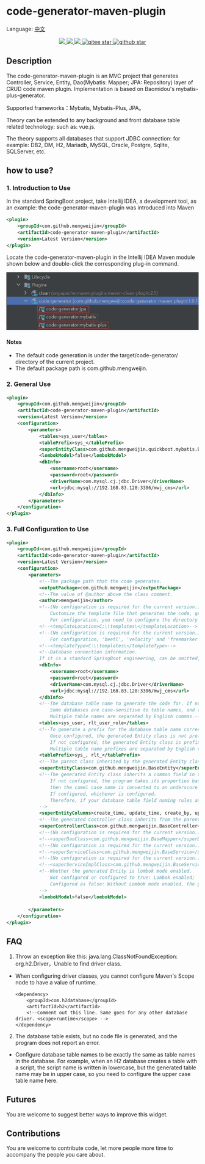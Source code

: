 # code-generator-maven-plugin

Language: [中文](README.zh.md)

<p align="center">	
	<a target="_blank" href="https://search.maven.org/search?q=g:%22com.github.mengweijin%22%20AND%20a:%22code-generator-maven-plugin%22">
		<img src="https://img.shields.io/maven-central/v/com.github.mengweijin/code-generator-maven-plugin" />
	</a>
	<a target="_blank" href="https://github.com/mengweijin/code-generator-maven-plugin/blob/master/LICENSE">
		<img src="https://img.shields.io/badge/license-Apache2.0-blue.svg" />
	</a>
	<a target="_blank" href="https://www.oracle.com/technetwork/java/javase/downloads/index.html">
		<img src="https://img.shields.io/badge/JDK-8+-green.svg" />
	</a>
	<a target="_blank" href="https://gitee.com/mengweijin/code-generator-maven-plugin/stargazers">
		<img src="https://gitee.com/mengweijin/code-generator-maven-plugin/badge/star.svg?theme=dark" alt='gitee star'/>
	</a>
	<a target="_blank" href='https://github.com/mengweijin/code-generator-maven-plugin'>
		<img src="https://img.shields.io/github/stars/mengweijin/code-generator-maven-plugin.svg?style=social" alt="github star"/>
	</a>
</p>

## Description
The code-generator-maven-plugin is an MVC project that generates Controller, Service, Entity, Dao(Mybatis: Mapper; JPA: Repository) layer of CRUD code maven plugin.
Implementation is based on Baomidou's mybatis-plus-generator.

Supported frameworks：Mybatis, Mybatis-Plus, JPA。

Theory can be extended to any background and front database table related technology: such as: vue.js.

The theory supports all databases that support JDBC connection: for example: DB2, DM, H2, Mariadb, MySQL, Oracle, Postgre, Sqlite, SQLServer, etc.

## how to use?
### 1. Introduction to Use
In the standard SpringBoot project, take Intellij IDEA, a development tool, as an example: the code-generator-maven-plugin was introduced into Maven
~~~~xml
<plugin>
    <groupId>com.github.mengweijin</groupId>
    <artifactId>code-generator-maven-plugin</artifactId>
    <version>Latest Version</version>
</plugin>
~~~~
Locate the code-generator-maven-plugin in the Intellij IDEA Maven module shown below and double-click the corresponding plug-in command.

![image](docs/image/code-generator-maven-plugin.png)

#### Notes
* The default code generation is under the target/code-generator/ directory of the current project.
* The default package path is com.github.mengweijin.

### 2. General Use
~~~~xml
<plugin>
    <groupId>com.github.mengweijin</groupId>
    <artifactId>code-generator-maven-plugin</artifactId>
    <version>Latest Version</version>
    <configuration>
        <parameters>
            <tables>sys_user</tables>
            <tablePrefix>sys_</tablePrefix>
            <superEntityClass>com.github.mengweijin.quickboot.mybatis.BaseEntity</superEntityClass>
            <lombokModel>false</lombokModel>
            <dbInfo>
                <username>root</username>
                <password>root</password>
                <driverName>com.mysql.cj.jdbc.Driver</driverName>
                <url>jdbc:mysql://192.168.83.128:3306/mwj_cms</url>
            </dbInfo>
        </parameters>
    </configuration>
</plugin>
~~~~
### 3. Full Configuration to Use
~~~~xml
<plugin>
    <groupId>com.github.mengweijin</groupId>
    <artifactId>code-generator-maven-plugin</artifactId>
    <version>Latest Version</version>
    <configuration>
        <parameters>
            <!--The package path that the code generates.               Default：com.github.mengweijin-->
            <outputPackage>com.github.mengweijin</outputPackage>
            <!--The value of @author above the class comment.           Default：Gets the user name of the current computer.-->
            <author>mengweijin</author>
            <!--(No configuration is required for the current version.)
                Customize the template file that generates the code, generally without configuration. 
                For configuration, you need to configure the directory of the absolute path.-->
            <!--<templateLocation>C:\\templates\</templateLocation>-->
            <!--(No configuration is required for the current version.)Customize the type of template engine that generates the code, generally without configuration. 
                For configuration, 'beetl', 'velocity' and 'freemarker' are supported-->
            <!--<templateType>C:\\templates\</templateType>-->
            <!--Database connection information. 
            If it is a standard SpringBoot engineering, can be omitted, it will automatically read application.Yml/yaml/properties file.-->
            <dbInfo>
                <username>root</username>
                <password>root</password>
                <driverName>com.mysql.cj.jdbc.Driver</driverName>
                <url>jdbc:mysql://192.168.83.128:3306/mwj_cms</url>
            </dbInfo>
            <!--The database table name to generate the code for. If not configured, all the tables in the database will be generated.
                Some databases are case-sensitive to table names, and the table names that need to be configured are exactly the same as those in the database.
                Multiple table names are separated by English commas.-->
            <tables>sys_user, rlt_user_role</tables>
            <!--To generate a prefix for the database table name corresponding to the code. 
                Once configured, the generated Entity class is not prefixed with a table. Such as：User, UserRole.
                If not configured, the generated Entity class is prefixed with a table. Such as：SysUser, RltUserRole.
                Multiple table name prefixes are separated by English commas.-->
            <tablePrefix>sys_, rlt_</tablePrefix>
            <!--The parent class inherited by the generated Entity class.-->
            <superEntityClass>com.github.mengweijin.BaseEntity</superEntityClass>
            <!--The generated Entity class inherits a common field in the BaseEntity parent class.
                If not configured, the program takes its properties based on the configured superEntityClass, 
                then the camel case name is converted to an underscore as the common column name for the database table.
                If configured, whichever is configured.
                Therefore, if your database table field naming rules and BaseEntity naming rules are also humped to underscore, you may not configure this item.
            -->
            <superEntityColumns>create_time, update_time, create_by, update_by</superEntityColumns>
            <!--The generated Controller class inherits from the parent class.-->
            <superControllerClass>com.github.mengweijin.BaseController</superControllerClass>
            <!--(No configuration is required for the current version.) The parent class that the generated Dao class inherits.-->
            <!--<superDaoClass>com.github.mengweijin.BaseMapper</superDaoClass>-->
            <!--(No configuration is required for the current version.) The parent class that the generated Service class inherits.-->
            <!--<superServiceClass>com.github.mengweijin.BaseService</superServiceClass>-->
            <!--(No configuration is required for the current version.) The parent class that the generated ServiceImpl class inherits.-->
            <!--<superServiceImplClass>com.github.mengweijin.BaseServiceImpl</superServiceImplClass>-->
            <!--Whether the generated Entity is lombok mode enabled.
                Not configured or configured to true: Lombok enabled;
                Configured as false: Without Lombok mode enabled, the generated Entity contains getter/setter/toString methods.
            -->
            <lombokModel>false</lombokModel>

        </parameters>
    </configuration>
</plugin>
~~~~
## FAQ
1. Throw an exception like this: java.lang.ClassNotFoundException: org.h2.Driver，Unable to find driver class.
  * When configuring driver classes, you cannot configure Maven's Scope node to have a value of runtime.
    ~~~~
    <dependency>
        <groupId>com.h2database</groupId>
        <artifactId>h2</artifactId>
        <!--Comment out this line. Same goes for any other database driver. <scope>runtime</scope> -->
    </dependency>
    ~~~~
2. The database table exists, but no code file is generated, and the program does not report an error.
  * Configure database table names to be exactly the same as table names in the database.
  For example, when an H2 database creates a table with a script, the script name is written in lowercase,
  but the generated table name may be in upper case, so you need to configure the upper case table name here.

## Futures
You are welcome to suggest better ways to improve this widget.
## Contributions
You are welcome to contribute code, let more people more time to accompany the people you care about.
